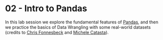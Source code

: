 # 02 - Intro to Pandas

In this lab session we explore the fundamental features of [Pandas](http://pandas.pydata.org/), and then we practice the basics of Data Wrangling with some real-world datasets (credits to [Chris Fonnesbeck](https://github.com/fonnesbeck)  and [Michele Catasta](https://github.com/pirroh)).
